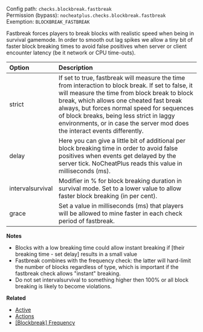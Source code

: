 Config path: `checks.blockbreak.fastbreak`  
Permission (bypass): `nocheatplus.checks.blockbreak.fastbreak`  
Exemption: `BLOCKBREAK_FASTBREAK`  

Fastbreak forces players to break blocks with realistic speed when being in survival gamemode. In order to smooth out lag spikes we allow a tiny bit of faster block breaking times to avoid false positives when server or client encounter latency (be it network or CPU time-outs). 

| Option           | Description |
| :--------------- | :---------- |
| strict           | If set to true, fastbreak will measure the time from interaction to block break. If set to false, it will measure the time from block break to block break, which allows one cheated fast break always, but forces normal speed for sequences of block breaks, being less strict in laggy environments, or in case the server mod does the interact events differently. |
| delay            | Here you can give a little bit of additional per block breaking time in order to avoid false positives when events get delayed by the server tick. NoCheatPlus reads this value in milliseconds (ms). |
| intervalsurvival | Modifier in % for block breaking duration in survival mode. Set to a lower value to allow faster block breaking (in per cent). |
| grace            | Set a value in milliseconds (ms) that players will be allowed to mine faster in each check period of fastbreak. |

**Notes**
* Blocks with a low breaking time could allow instant breaking if [their breaking time - set delay] results in a small value
* Fastbreak combines with the frequency check: the latter will hard-limit the number of blocks regardless of type, which is important if the fastbreak check allows "instant" breaking.
* Do not set intervalsurvival to something higher then 100% or all block breaking is likely to become violations.

**Related**  
* [Active](https://github.com/Updated-NoCheatPlus/Docs/blob/master/Settings/General.md#active)
* [Actions](https://github.com/Updated-NoCheatPlus/Docs/blob/master/Settings/General.md#actions)
* [[Blockbreak] Frequency](https://github.com/Updated-NoCheatPlus/Docs/blob/master/Settings/Checks/%5BBlockbreak%5D-Frequency.md)
